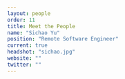 ```yaml
---
layout: people
order: 11
title: Meet the People
name: "Sichao Yu"
position: "Remote Software Engineer"
current: true
headshot: "sichao.jpg"
website: ""
twitter: ""
---
```

